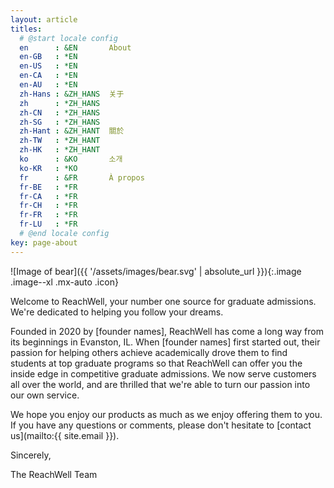```yaml
---
layout: article
titles:
  # @start locale config
  en      : &EN       About
  en-GB   : *EN
  en-US   : *EN
  en-CA   : *EN
  en-AU   : *EN
  zh-Hans : &ZH_HANS  关于
  zh      : *ZH_HANS
  zh-CN   : *ZH_HANS
  zh-SG   : *ZH_HANS
  zh-Hant : &ZH_HANT  關於
  zh-TW   : *ZH_HANT
  zh-HK   : *ZH_HANT
  ko      : &KO       소개
  ko-KR   : *KO
  fr      : &FR       À propos
  fr-BE   : *FR
  fr-CA   : *FR
  fr-CH   : *FR
  fr-FR   : *FR
  fr-LU   : *FR
  # @end locale config
key: page-about
---
```


![Image of bear]({{ '/assets/images/bear.svg' | absolute_url }}){:.image .image--xl .mx-auto .icon}

Welcome to ReachWell, your number one source for graduate admissions. We're dedicated to helping you follow your dreams.

Founded in 2020 by [founder names], ReachWell has come a long way from its beginnings in Evanston, IL. When [founder names] first started out, their passion for helping others achieve academically drove them to find students at top graduate programs so that ReachWell can offer you the inside edge in competitive graduate admissions. We now serve customers all over the world, and are thrilled that we're able to turn our passion into our own service.

We hope you enjoy our products as much as we enjoy offering them to you. If you have any questions or comments, please don't hesitate to [contact us](mailto:{{ site.email }}).


Sincerely,

The ReachWell Team
